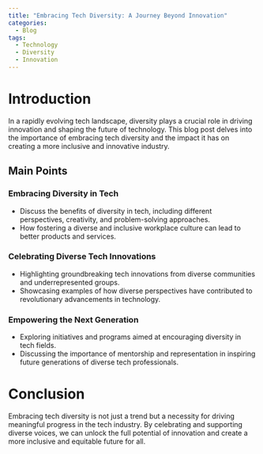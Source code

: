 ```yaml
---
title: "Embracing Tech Diversity: A Journey Beyond Innovation"
categories:
  - Blog
tags:
  - Technology
  - Diversity
  - Innovation
---
```


# Introduction
In a rapidly evolving tech landscape, diversity plays a crucial role in driving innovation and shaping the future of technology. This blog post delves into the importance of embracing tech diversity and the impact it has on creating a more inclusive and innovative industry.

## Main Points
### Embracing Diversity in Tech
- Discuss the benefits of diversity in tech, including different perspectives, creativity, and problem-solving approaches.
- How fostering a diverse and inclusive workplace culture can lead to better products and services.

### Celebrating Diverse Tech Innovations
- Highlighting groundbreaking tech innovations from diverse communities and underrepresented groups.
- Showcasing examples of how diverse perspectives have contributed to revolutionary advancements in technology.

### Empowering the Next Generation
- Exploring initiatives and programs aimed at encouraging diversity in tech fields.
- Discussing the importance of mentorship and representation in inspiring future generations of diverse tech professionals.

# Conclusion
Embracing tech diversity is not just a trend but a necessity for driving meaningful progress in the tech industry. By celebrating and supporting diverse voices, we can unlock the full potential of innovation and create a more inclusive and equitable future for all.